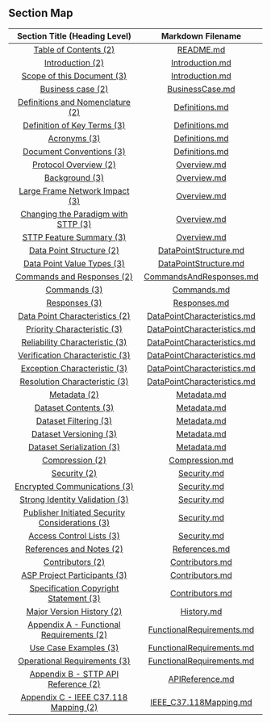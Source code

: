 ## Section Map

| Section Title (Heading Level) | Markdown Filename |
|:-----------------------------:|:-----------------:|
| [Table of Contents (2)](README.md#table-of-contents) | [README.md](README.md) |
| [Introduction (2)](Introduction.md#introduction) | [Introduction.md](Introduction.md) |
| [Scope of this Document (3)](Introduction.md#scope-of-this-document) | [Introduction.md](Introduction.md) |
| [Business case (2)](BusinessCase.md#business-case) | [BusinessCase.md](BusinessCase.md) |
| [Definitions and Nomenclature (2)](Definitions.md#definitions-and-nomenclature) | [Definitions.md](Definitions.md) |
| [Definition of Key Terms (3)](Definitions.md#definition-of-key-terms) | [Definitions.md](Definitions.md) |
| [Acronyms (3)](Definitions.md#acronyms) | [Definitions.md](Definitions.md) |
| [Document Conventions (3)](Definitions.md#document-conventions) | [Definitions.md](Definitions.md) |
| [Protocol Overview (2)](Overview.md#protocol-overview) | [Overview.md](Overview.md) |
| [Background (3)](Overview.md#background) | [Overview.md](Overview.md) |
| [Large Frame Network Impact (3)](Overview.md#large-frame-network-impact) | [Overview.md](Overview.md) |
| [Changing the Paradigm with STTP (3)](Overview.md#changing-the-paradigm-with-sttp) | [Overview.md](Overview.md) |
| [STTP Feature Summary (3)](Overview.md#sttp-feature-summary) | [Overview.md](Overview.md) |
| [Data Point Structure (2)](DataPointStructure.md#data-point-structure) | [DataPointStructure.md](DataPointStructure.md) |
| [Data Point Value Types (3)](DataPointStructure.md#data-point-value-types) | [DataPointStructure.md](DataPointStructure.md) |
| [Commands and Responses (2)](CommandsAndResponses.md#commands-and-responses) | [CommandsAndResponses.md](CommandsAndResponses.md) |
| [Commands (3)](Commands.md#commands) | [Commands.md](Commands.md) |
| [Responses (3)](Responses.md#responses) | [Responses.md](Responses.md) |
| [Data Point Characteristics (2)](DataPointCharacteristics.md#data-point-characteristics) | [DataPointCharacteristics.md](DataPointCharacteristics.md) |
| [Priority Characteristic (3)](DataPointCharacteristics.md#priority-characteristic) | [DataPointCharacteristics.md](DataPointCharacteristics.md) |
| [Reliability Characteristic (3)](DataPointCharacteristics.md#reliability-characteristic) | [DataPointCharacteristics.md](DataPointCharacteristics.md) |
| [Verification Characteristic (3)](DataPointCharacteristics.md#verification-characteristic) | [DataPointCharacteristics.md](DataPointCharacteristics.md) |
| [Exception Characteristic (3)](DataPointCharacteristics.md#exception-characteristic) | [DataPointCharacteristics.md](DataPointCharacteristics.md) |
| [Resolution Characteristic (3)](DataPointCharacteristics.md#resolution-characteristic) | [DataPointCharacteristics.md](DataPointCharacteristics.md) |
| [Metadata (2)](Metadata.md#metadata) | [Metadata.md](Metadata.md) |
| [Dataset Contents (3)](Metadata.md#dataset-contents) | [Metadata.md](Metadata.md) |
| [Dataset Filtering (3)](Metadata.md#dataset-filtering) | [Metadata.md](Metadata.md) |
| [Dataset Versioning (3)](Metadata.md#dataset-versioning) | [Metadata.md](Metadata.md) |
| [Dataset Serialization (3)](Metadata.md#dataset-serialization) | [Metadata.md](Metadata.md) |
| [Compression (2)](Compression.md#compression) | [Compression.md](Compression.md) |
| [Security (2)](Security.md#security) | [Security.md](Security.md) |
| [Encrypted Communications (3)](Security.md#encrypted-communications) | [Security.md](Security.md) |
| [Strong Identity Validation (3)](Security.md#strong-identity-validation) | [Security.md](Security.md) |
| [Publisher Initiated Security Considerations (3)](Security.md#publisher-initiated-security-considerations) | [Security.md](Security.md) |
| [Access Control Lists (3)](Security.md#access-control-lists) | [Security.md](Security.md) |
| [References and Notes (2)](References.md#references-and-notes) | [References.md](References.md) |
| [Contributors (2)](Contributors.md#contributors) | [Contributors.md](Contributors.md) |
| [ASP Project Participants (3)](Contributors.md#asp-project-participants) | [Contributors.md](Contributors.md) |
| [Specification Copyright Statement (3)](Contributors.md#specification-copyright-statement) | [Contributors.md](Contributors.md) |
| [Major Version History (2)](History.md#major-version-history) | [History.md](History.md) |
| [Appendix A - Functional Requirements (2)](FunctionalRequirements.md#appendix-a---functional-requirements) | [FunctionalRequirements.md](FunctionalRequirements.md) |
| [Use Case Examples (3)](FunctionalRequirements.md#use-case-examples) | [FunctionalRequirements.md](FunctionalRequirements.md) |
| [Operational Requirements (3)](FunctionalRequirements.md#operational-requirements) | [FunctionalRequirements.md](FunctionalRequirements.md) |
| [Appendix B - STTP API Reference (2)](APIReference.md#appendix-b---sttp-api-reference) | [APIReference.md](APIReference.md) |
| [Appendix C - IEEE C37.118 Mapping (2)](IEEE_C37.118Mapping.md#appendix-c---ieee-c37-118-mapping) | [IEEE_C37.118Mapping.md](IEEE_C37.118Mapping.md) |
